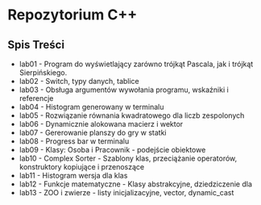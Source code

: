 # Repozytorium C++

## Spis Treści

- lab01 - Program do wyświetlający zarówno trójkąt Pascala, jak i trójkąt Sierpińskiego.
- lab02 - Switch, typy danych, tablice
- lab03 - Obsługa argumentów wywołania programu, wskaźniki i referencje
- lab04 - Histogram generowany w terminalu
- lab05 - Rozwiązanie równania kwadratowego dla liczb zespolonych
- lab06 - Dynamicznie alokowana macierz i wektor
- lab07 - Gererowanie planszy do gry w statki
- lab08 - Progress bar w terminalu
- lab09 - Klasy: Osoba i Pracownik - podejście obiektowe
- lab10 - Complex Sorter - Szablony klas, przeciążanie operatorów, konstruktory kopiujące i przenoszące
- lab11 - Histogram wersja dla klas
- lab12 - Funkcje matematyczne - Klasy abstrakcyjne, dziedziczenie dla 
- lab13 - ZOO i zwierze - listy inicjalizacyjne, vector, dynamic_cast
